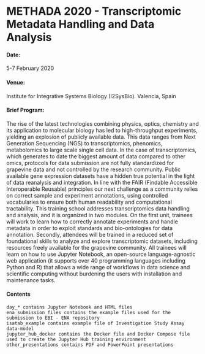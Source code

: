 # METHADA 2020 - Transcriptomic Metadata Handling and Data Analysis

#### Date:
5-7 February 2020

#### Venue:
Institute for Integrative Systems Biology (I2SysBio). Valencia, Spain

#### Brief Program:
The rise of the latest technologies combining physics, optics, chemistry and its application to molecular biology has led to high-throughput experiments, yielding an explosion of publicly available data. This data ranges from Next Generation Sequencing (NGS) to transcriptomics, phenomics, metabolomics to large scale single cell data. In the case of transcriptomics, which generates to date the biggest amount of data compared to other omics, protocols for data submission are not fully standardized for grapevine data and not controlled by the research community. Public available gene expression datasets have a hidden true potential in the light of data reanalysis and integration. In line with the FAIR (Findable Accessible Interoperable Reusable) principles our next challenge as a community relies on correct sample and experiment annotations, using controlled vocabularies to ensure both human readability and computational tractability. This training school addresses transcriptomics data handling and analysis, and it is organized in two modules. On the first unit, trainees will work to learn how to correctly annotate experiments and handle metadata in order to exploit standards and bio-ontologies for data annotation. Secondly, attendees will be trained in a reduced set of foundational skills to analyze and explore transcriptomic datasets, including resources freely available for the grapevine community. All trainees will learn on how to use Jupyter Notebook, an open-source language-agnostic web application (it supports over 40 programming languages including Python and R) that allows a wide range of workflows in data science and scientific computing without burdening the users with installation and maintenance tasks.

#### Contents
```
day_* contains Jupyter Notebook and HTML files
ena_submission_files contains the example files used for the submission to EBI - ENA repository
isatab_example contains example file of Investigation Study Assay data-model
jupyter_hub_docker contains the Docker file and Docker Compose file used to create the Jupyter Hub training environment
other_presentations contains PDF and PowerPoint presentations 
```

